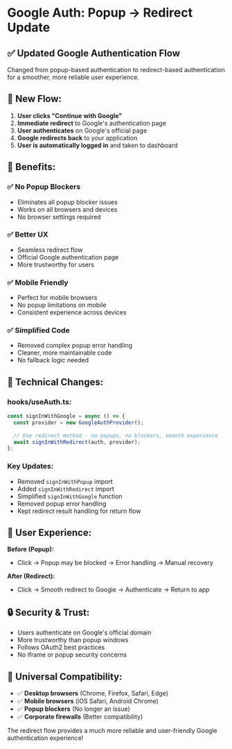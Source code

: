# Google Auth: Popup → Redirect Update

## ✅ **Updated Google Authentication Flow**

Changed from popup-based authentication to redirect-based authentication for a smoother, more reliable user experience.

## 🔄 **New Flow:**

1. **User clicks "Continue with Google"**
2. **Immediate redirect** to Google's authentication page
3. **User authenticates** on Google's official page
4. **Google redirects back** to your application
5. **User is automatically logged in** and taken to dashboard

## 🎯 **Benefits:**

### ✅ **No Popup Blockers**
- Eliminates all popup blocker issues
- Works on all browsers and devices
- No browser settings required

### ✅ **Better UX**
- Seamless redirect flow
- Official Google authentication page
- More trustworthy for users

### ✅ **Mobile Friendly**
- Perfect for mobile browsers
- No popup limitations on mobile
- Consistent experience across devices

### ✅ **Simplified Code**
- Removed complex popup error handling
- Cleaner, more maintainable code
- No fallback logic needed

## 🔧 **Technical Changes:**

### **hooks/useAuth.ts:**
```typescript
const signInWithGoogle = async () => {
  const provider = new GoogleAuthProvider();
  
  // Use redirect method - no popups, no blockers, smooth experience
  await signInWithRedirect(auth, provider);
};
```

### **Key Updates:**
- Removed `signInWithPopup` import
- Added `signInWithRedirect` import
- Simplified `signInWithGoogle` function
- Removed popup error handling
- Kept redirect result handling for return flow

## 🚀 **User Experience:**

**Before (Popup):**
- Click → Popup may be blocked → Error handling → Manual recovery

**After (Redirect):**
- Click → Smooth redirect to Google → Authenticate → Return to app

## 🔒 **Security & Trust:**

- Users authenticate on Google's official domain
- More trustworthy than popup windows
- Follows OAuth2 best practices
- No iframe or popup security concerns

## 📱 **Universal Compatibility:**

- ✅ **Desktop browsers** (Chrome, Firefox, Safari, Edge)
- ✅ **Mobile browsers** (iOS Safari, Android Chrome)
- ✅ **Popup blockers** (No longer an issue)
- ✅ **Corporate firewalls** (Better compatibility)

The redirect flow provides a much more reliable and user-friendly Google authentication experience!